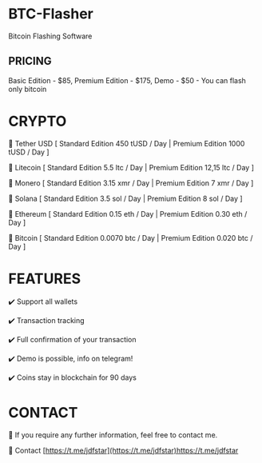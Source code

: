 # BTC-Flasher
Bitcoin Flashing Software

## PRICING

Basic Edition - $85, Premium Edition - $175, Demo - $50 - You can flash only bitcoin

# CRYPTO

💸 Tether USD [ Standard Edition 450 tUSD / Day | Premium Edition 1000 tUSD / Day ]

💸 Litecoin [ Standard Edition 5.5 ltc / Day | Premium Edition 12,15 ltc / Day ]

💸 Monero [ Standard Edition 3.15 xmr / Day | Premium Edition 7 xmr / Day ]

💸 Solana [ Standard Edition 3.5 sol / Day | Premium Edition 8 sol / Day ]

💸 Ethereum [ Standard Edition 0.15 eth / Day | Premium Edition 0.30 eth / Day ]

💸 Bitcoin [ Standard Edition 0.0070 btc / Day | Premium Edition 0.020 btc / Day ]

# FEATURES

✔️ Support all wallets

✔️ Transaction tracking

✔️ Full confirmation of your transaction

✔️ Demo is possible, info on telegram!

✔️ Coins stay in blockchain for 90 days

# CONTACT

🔗 If you require any further information, feel free to contact me.

🔗 Contact [https://t.me/jdfstar](https://t.me/jdfstar)https://t.me/jdfstar
